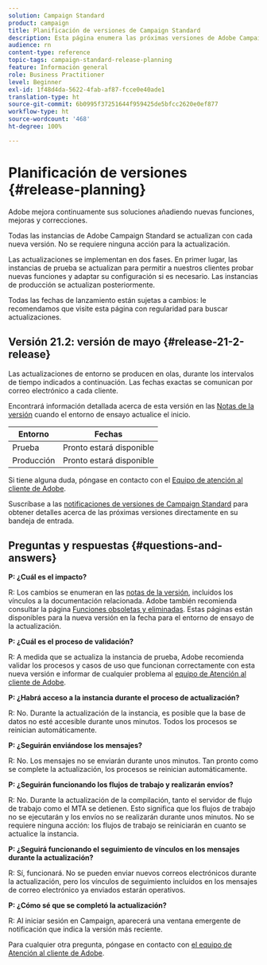 ```yaml
---
solution: Campaign Standard
product: campaign
title: Planificación de versiones de Campaign Standard
description: Esta página enumera las próximas versiones de Adobe Campaign Standard.
audience: rn
content-type: reference
topic-tags: campaign-standard-release-planning
feature: Información general
role: Business Practitioner
level: Beginner
exl-id: 1f48d4da-5622-4fab-af87-fcce0e40ade1
translation-type: ht
source-git-commit: 6b0995f37251644f959425de5bfcc2620e0ef877
workflow-type: ht
source-wordcount: '468'
ht-degree: 100%

---
```


# Planificación de versiones {#release-planning}

Adobe mejora continuamente sus soluciones añadiendo nuevas funciones, mejoras y correcciones.

Todas las instancias de Adobe Campaign Standard se actualizan con cada nueva versión. No se requiere ninguna acción para la actualización.

Las actualizaciones se implementan en dos fases. En primer lugar, las instancias de prueba se actualizan para permitir a nuestros clientes probar nuevas funciones y adaptar su configuración si es necesario. Las instancias de producción se actualizan posteriormente.

Todas las fechas de lanzamiento están sujetas a cambios: le recomendamos que visite esta página con regularidad para buscar actualizaciones.

## Versión 21.2: versión de mayo {#release-21-2-release}

Las actualizaciones de entorno se producen en olas, durante los intervalos de tiempo indicados a continuación. Las fechas exactas se comunican por correo electrónico a cada cliente.

Encontrará información detallada acerca de esta versión en las [Notas de la versión](../../rn/using/release-notes.md) cuando el entorno de ensayo actualice el inicio.

<table>
 <thead>
  <tr>
   <th> Entorno<br /> </th>
   <th> Fechas<br /> </th>
  </tr>
 </thead>
 <tbody>
  <tr>
   <td>Prueba<br /> </td>
   <td>Pronto estará disponible<br /> </td>
  </tr>
  <tr>
   <td> Producción<br /> </td>
   <td>Pronto estará disponible<br /> </td>
  </tr>
 </tbody>
</table>

Si tiene alguna duda, póngase en contacto con el [Equipo de atención al cliente de Adobe](https://helpx.adobe.com/es/enterprise/using/support-for-experience-cloud.html).

Suscríbase a las [notificaciones de versiones de Campaign Standard](http://amc-mkt-prod1-t.adobe-campaign.com/lp/LP25?service=%40rZ5cqp2DgNzrgz0alKPInakNbPSTeJYozZYnS7Wbs802u4GlISkHZX4omtK00nAU6xzZ6luEWQzr7kQ9pkCwJYumWkU) para obtener detalles acerca de las próximas versiones directamente en su bandeja de entrada.

## Preguntas y respuestas {#questions-and-answers}

**P: ¿Cuál es el impacto?**

R: Los cambios se enumeran en las [notas de la versión](../../rn/using/release-notes.md), incluidos los vínculos a la documentación relacionada. Adobe también recomienda consultar la página [Funciones obsoletas y eliminadas](../../rn/using/deprecated-features.md). Estas páginas están disponibles para la nueva versión en la fecha para el entorno de ensayo de la actualización.

**P: ¿Cuál es el proceso de validación?**

R: A medida que se actualiza la instancia de prueba, Adobe recomienda validar los procesos y casos de uso que funcionan correctamente con esta nueva versión e informar de cualquier problema al [equipo de Atención al cliente de Adobe](https://helpx.adobe.com/es/enterprise/using/support-for-experience-cloud.html).

**P: ¿Habrá acceso a la instancia durante el proceso de actualización?**

R: No. Durante la actualización de la instancia, es posible que la base de datos no esté accesible durante unos minutos. Todos los procesos se reinician automáticamente.

**P: ¿Seguirán enviándose los mensajes?**

R: No. Los mensajes no se enviarán durante unos minutos. Tan pronto como se complete la actualización, los procesos se reinician automáticamente.

**P: ¿Seguirán funcionando los flujos de trabajo y realizarán envíos?**

R: No. Durante la actualización de la compilación, tanto el servidor de flujo de trabajo como el MTA se detienen. Esto significa que los flujos de trabajo no se ejecutarán y los envíos no se realizarán durante unos minutos. No se requiere ninguna acción: los flujos de trabajo se reiniciarán en cuanto se actualice la instancia.

**P: ¿Seguirá funcionando el seguimiento de vínculos en los mensajes durante la actualización?**

R: Sí, funcionará. No se pueden enviar nuevos correos electrónicos durante la actualización, pero los vínculos de seguimiento incluidos en los mensajes de correo electrónico ya enviados estarán operativos.

**P: ¿Cómo sé que se completó la actualización?**

R: Al iniciar sesión en Campaign, aparecerá una ventana emergente de notificación que indica la versión más reciente.

Para cualquier otra pregunta, póngase en contacto con [el equipo de Atención al cliente de Adobe](https://helpx.adobe.com/es/enterprise/using/support-for-experience-cloud.html).
